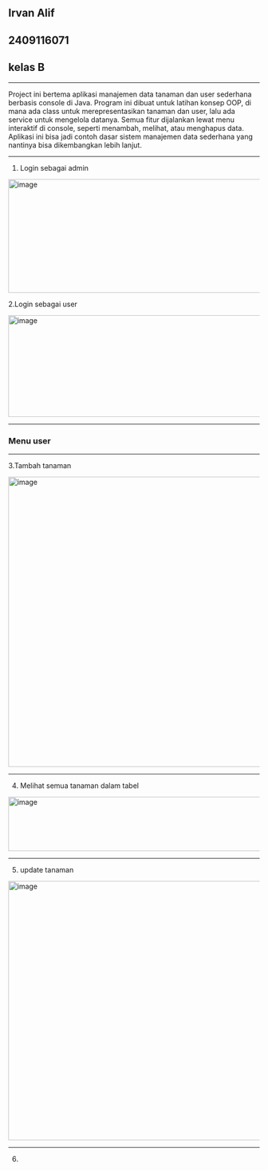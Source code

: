 ## Irvan Alif
## 2409116071
## kelas B
---

Project ini bertema aplikasi manajemen data tanaman dan user sederhana berbasis console di Java. Program ini dibuat untuk latihan konsep OOP, di mana ada class untuk merepresentasikan tanaman dan user, lalu ada service untuk mengelola datanya. Semua fitur dijalankan lewat menu interaktif di console, seperti menambah, melihat, atau menghapus data. Aplikasi ini bisa jadi contoh dasar sistem manajemen data sederhana yang nantinya bisa dikembangkan lebih lanjut.

---
1. Login sebagai admin

<img width="787" height="228" alt="image" src="https://github.com/user-attachments/assets/ff812087-6b04-4d60-a4c8-122dbeca322f" />

2.Login sebagai user

<img width="601" height="204" alt="image" src="https://github.com/user-attachments/assets/4536de61-ed60-458e-96be-2835a260c408" />

---
### Menu user
---
3.Tambah tanaman

<img width="871" height="582" alt="image" src="https://github.com/user-attachments/assets/09058ea8-ae0f-4f19-adc9-c62c7416ce76" />

---
4. Melihat semua tanaman dalam tabel
   
<img width="891" height="109" alt="image" src="https://github.com/user-attachments/assets/f936fd23-08e9-4d14-8e7e-44f0f6af0b31" />

---
5. update tanaman

<img width="587" height="520" alt="image" src="https://github.com/user-attachments/assets/1dd9ef7b-9790-4e0c-b803-d6a647fabe0a" />

---
6. 




